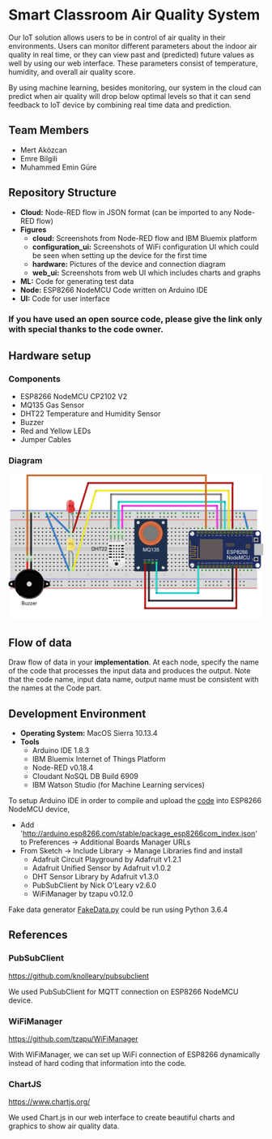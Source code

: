# Smart Classroom Air Quality System

Our IoT solution allows users to be in control of air quality in their environments. Users can monitor different parameters about the indoor air quality in real time, or they can view past and (predicted) future values as well by using our web interface. These parameters consist of temperature, humidity, and overall air quality score.

By using machine learning, besides monitoring, our system in the cloud can predict when air quality will drop below optimal levels so that it can send feedback to IoT device by combining real time data and prediction.

## Team Members

* Mert Aközcan
* Emre Bilgili
* Muhammed Emin Güre

## Repository Structure

* **Cloud:** Node-RED flow in JSON format (can be imported to any Node-RED flow)
* **Figures**
   * **cloud:** Screenshots from Node-RED flow and IBM Bluemix platform 
   * **configuration_ui:** Screenshots of WiFi configuration UI which could be seen when setting up the device for the first time
   * **hardware:** Pictures of the device and connection diagram
   * **web_ui:** Screenshots from web UI which includes charts and graphs
* **ML:** Code for generating test data 
* **Node:** ESP8266 NodeMCU Code written on Arduino IDE
* **UI:** Code for user interface

### If you have used an open source code, please give the link only with special thanks to the code owner.

## Hardware setup

### Components
* ESP8266 NodeMCU CP2102 V2
* MQ135 Gas Sensor
* DHT22 Temperature and Humidity Sensor
* Buzzer
* Red and Yellow LEDs
* Jumper Cables

### Diagram

![Breadboard Diagram](/Figures/hardware/breadboard-diagram.png)

## Flow of data
Draw flow of data in your **implementation**. At each node, specify the name of the code that processes the input data and produces the output. Note that the code name, input data name, output name must be consistent with the names at the Code part.

## Development Environment

* **Operating System:** MacOS Sierra 10.13.4
* **Tools**
    * Arduino IDE 1.8.3
    * IBM Bluemix Internet of Things Platform
    * Node-RED v0.18.4
    * Cloudant NoSQL DB Build 6909
    * IBM Watson Studio (for Machine Learning services)

To setup Arduino IDE in order to compile and upload the [code](https://github.com/bounIoT/ClassroomAir/blob/master/Node/classroom_air.ino) into ESP8266 NodeMCU device,

* Add 'http://arduino.esp8266.com/stable/package_esp8266com_index.json' to Preferences -> Additional Boards Manager URLs
* From Sketch -> Include Library -> Manage Libraries find and install
    * Adafruit Circuit Playground by Adafruit v1.2.1
    * Adafruit Unified Sensor by Adafruit v1.0.2
    * DHT Sensor Library by Adafruit v1.3.0
    * PubSubClient by Nick O'Leary v2.6.0
    * WiFiManager by tzapu v0.12.0

Fake data generator [FakeData.py](https://github.com/bounIoT/ClassroomAir/blob/master/ML/FakeData.py) could be run using Python 3.6.4

## References

### PubSubClient

https://github.com/knolleary/pubsubclient

We used PubSubClient for MQTT connection on ESP8266 NodeMCU device.

### WiFiManager

https://github.com/tzapu/WiFiManager

With WiFiManager, we can set up WiFi connection of ESP8266 dynamically instead of hard coding that information into the code.

### ChartJS

https://www.chartjs.org/

We used Chart.js in our web interface to create beautiful charts and graphics to show air quality data.